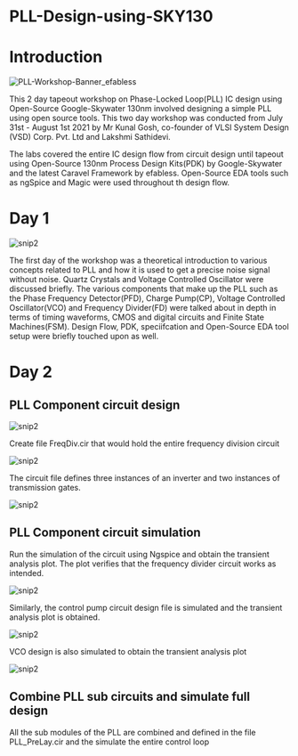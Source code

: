 # PLL-Design-using-SKY130

# Introduction

![PLL-Workshop-Banner_efabless](https://user-images.githubusercontent.com/22279620/127746035-1e97e877-5d3e-4bbd-a08c-e5131de5c384.png)

This 2 day tapeout workshop on Phase-Locked Loop(PLL) IC design using Open-Source Google-Skywater 130nm involved designing
a simple PLL using open source tools. This two day workshop was conducted from July 31st - August 1st 2021 by Mr Kunal Gosh, co-founder
of VLSI System Design (VSD) Corp. Pvt. Ltd and Lakshmi Sathidevi.

The labs covered the entire IC design flow from circuit design until tapeout using Open-Source 130nm Process Design Kits(PDK) by Google-Skywater and the latest Caravel Framework by efabless. Open-Source EDA tools such as ngSpice and Magic were used throughout th design flow.

# Day 1

![snip2](https://user-images.githubusercontent.com/22279620/127747417-d6453d93-e0ea-432d-a3bd-f8a44e7c651f.PNG)


The first day of the workshop was a theoretical introduction to various concepts related to PLL and how it is used to get a precise noise signal without noise. Quartz Crystals and Voltage Controlled Oscillator were discussed briefly. The various components that make up the PLL such as the Phase Frequency Detector(PFD), Charge Pump(CP), Voltage Controlled Oscillator(VCO) and Frequency Divider(FD) were talked about in depth in terms of timing waveforms, CMOS and digital circuits and Finite State Machines(FSM). Design Flow, PDK, speciifcation and Open-Source EDA tool setup were briefly touched upon as well.

# Day 2

## PLL Component circuit design

![snip2](https://user-images.githubusercontent.com/22279620/127750060-b4499998-3560-464a-8b3d-47229c796a76.PNG)


Create file FreqDiv.cir that would hold the entire frequency division circuit

![snip2](https://user-images.githubusercontent.com/22279620/127750090-0edec457-a7f0-4e9d-8c48-104ca70527bf.PNG)

The circuit file defines three instances of an inverter and two instances of transmission gates.


![snip2](https://user-images.githubusercontent.com/22279620/127750153-837ea5ea-b3e2-469a-85fc-45bb84ec36b3.PNG)

## PLL Component circuit simulation

Run the simulation of the circuit using Ngspice and obtain the transient analysis plot. The plot verifies that the frequency divider circuit works as intended.

![snip2](https://user-images.githubusercontent.com/22279620/127750356-16d87549-3295-414c-8913-33c0f597b550.PNG)


Similarly, the control pump circuit design file is simulated and the transient analysis plot is obtained. 

![snip2](https://user-images.githubusercontent.com/22279620/127750496-0145d978-784f-4cdc-9ce2-6ea3a821920b.PNG)

VCO design is also simulated to obtain the transient analysis plot

![snip2](https://user-images.githubusercontent.com/22279620/127750569-8cd4e54b-1591-4ec6-a2f0-40ff99e206e3.PNG)


## Combine PLL sub circuits and simulate full design

All the sub modules of the PLL are combined and defined in the file PLL_PreLay.cir and the simulate the entire control loop







